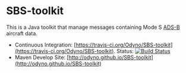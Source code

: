 SBS-toolkit
===========
This is a Java toolkit that manage messages containing Mode S [ADS-B](http://en.wikipedia.org/wiki/Automatic_dependent_surveillance-broadcast) aircraft data.

* Continuous Integration: [https://travis-ci.org/Odyno/SBS-toolkit](https://travis-ci.org/Odyno/SBS-toolkit). Status: [![Build Status](https://travis-ci.org/Odyno/SBS-toolkit.png?branch=master)](https://travis-ci.org/Odyno/SBS-toolkit)
* Maven Develop Site: [http://odyno.github.io/SBS-toolkit](http://odyno.github.io/SBS-toolkit)

